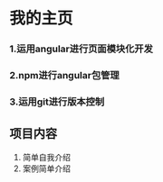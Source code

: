 # 我的主页

### 1.运用angular进行页面模块化开发

### 2.npm进行angular包管理

### 3.运用git进行版本控制

## 项目内容

1. 简单自我介绍
2. 案例简单介绍